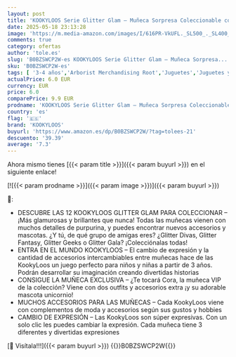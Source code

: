 ```yaml
---
layout: post
title: 'KOOKYLOOS Serie Glitter Glam – Muñeca Sorpresa Coleccionable con Accesorios de Moda  Ropa  Zapatos y Juguetes  con 3 Expresiones Divertidas'
date: 2025-05-18 23:13:28
image: 'https://m.media-amazon.com/images/I/616PR-VkUFL._SL500_._SL400_.jpg'
comments: true
category: ofertas
author: 'tole.es'
slug: 'B0BZSWCP2W-es KOOKYLOOS Serie Glitter Glam – Muñeca Sorpresa...'
sku: 'B0BZSWCP2W-es'
tags: [ '3-4 años','Arborist Merchandising Root','Juguetes','Juguetes y juegos','Muñecas','Muñecas y accesorios','Self Service','Special Features Stores','b6d17eda-2c26-45ed-a098-453a9f96e839_0','b6d17eda-2c26-45ed-a098-453a9f96e839_1801','kookyloos','zapatos','🇪🇸', ]
actualPrice: 6.0 EUR
currency: EUR
price: 6.0
comparePrice: 9.9 EUR
prodname: 'KOOKYLOOS Serie Glitter Glam – Muñeca Sorpresa Coleccionable con Accesorios de Moda  Ropa  Zapatos y Juguetes  con 3 Expresiones Divertidas'
country: 'es'
flag: '🇪🇸'
brand: 'KOOKYLOOS'
buyurl: 'https://www.amazon.es/dp/B0BZSWCP2W/?tag=tolees-21'
descuento: '39.39'
average: '7.3'
---
```


Ahora mismo tienes [{{< param title >}}]({{< param buyurl >}}) en el siguiente enlace!

[![{{< param prodname >}}]({{< param image >}})]({{< param buyurl >}})

🔎:

- DESCUBRE LAS 12 KOOKYLOOS GLITTER GLAM PARA COLECCIONAR – ¡Más glamurosas y brillantes que nunca! Todas las muñecas vienen con muchos detalles de purpurina, y puedes encontrar nuevos accesorios y mascotas. ¿Y tú, de qué grupo de amigas eres? ¿Glitter Divas, Glitter Fantasy, Glitter Geeks o Glitter Gala? ¡Colecciónalas todas!
- ENTRA EN EL MUNDO KOOKYLOOS – El cambio de expresión y la cantidad de accesorios intercambiables entre muñecas hace de las KookyLoos un juego perfecto para niños y niñas a partir de 3 años. Podrán desarrollar su imaginación creando divertidas historias
- CONSIGUE LA MUÑECA EXCLUSIVA – ¿Te tocará Cora, la muñeca VIP de la colección? Viene con dos outfits y accesorios extra ¡y su adorable mascota unicornio!
- MUCHOS ACCESORIOS PARA LAS MUÑECAS – Cada KookyLoos viene con complementos de moda y accesorios según sus gustos y hobbies
- CAMBIO DE EXPRESIÓN – Las KookyLoos son súper expresivas. Con un solo clic les puedes cambiar la expresión. Cada muñeca tiene 3 diferentes y divertidas expresiones

[🛒 Visítala!!!]({{< param buyurl >}})
{{<world>}}B0BZSWCP2W{{</world>}}
